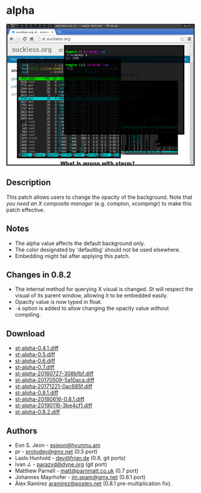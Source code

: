 alpha
=====

[![Screenshot](st-alpha-s.png)](st-alpha.png)

Description
-----------
This patch allows users to change the opacity of the background. Note that *you
need an X composite manager* (e.g. compton, xcompmgr) to make this patch
effective.

Notes
-----
* The alpha value affects the default background only.
* The color designated by 'defaultbg' should not be used elsewhere.
* Embedding might fail after applying this patch.

Changes in 0.8.2
----------------
* The internal method for querying X visual is changed. St will respect the
  visual of its parent window, allowing it to be embedded easily.
* Opacity value is now typed in float.
* `-A` option is added to allow changing the opacity value without compiling.

Download
--------
* [st-alpha-0.4.1.diff](st-alpha-0.4.1.diff)
* [st-alpha-0.5.diff](st-alpha-0.5.diff)
* [st-alpha-0.6.diff](st-alpha-0.6.diff)
* [st-alpha-0.7.diff](st-alpha-0.7.diff)
* [st-alpha-20160727-308bfbf.diff](st-alpha-20160727-308bfbf.diff)
* [st-alpha-20170509-5a10aca.diff](st-alpha-20170509-5a10aca.diff)
* [st-alpha-20171221-0ac685f.diff](st-alpha-20171221-0ac685f.diff)
* [st-alpha-0.8.1.diff](st-alpha-0.8.1.diff)
* [st-alpha-20180616-0.8.1.diff](st-alpha-20180616-0.8.1.diff)
* [st-alpha-20190116-3be4cf1.diff](st-alpha-20190116-3be4cf1.diff)
* [st-alpha-0.8.2.diff](st-alpha-0.8.2.diff)

Authors
-------
* Eon S. Jeon - <esjeon@hyunmu.am>
* pr - <protodev@gmx.net> (0.5 port)
* Laslo Hunhold - <dev@frign.de> (0.6, git ports)
* Ivan J. - <parazyd@dyne.org> (git port)
* Matthew Parnell - <matt@parnmatt.co.uk> (0.7 port)
* Johannes Mayrhofer - <jm.spam@gmx.net> (0.8.1 port)
* Àlex Ramírez <aramirez@posteo.net> (0.8.1 pre-multiplication fix).
